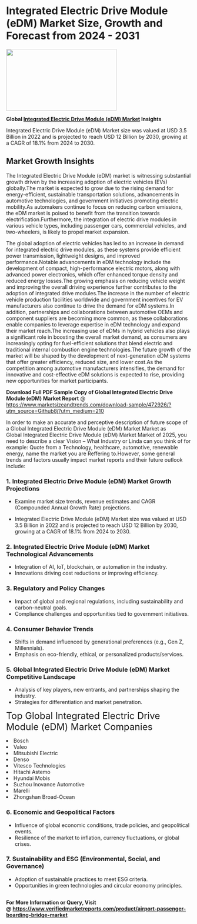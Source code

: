 <H1>Integrated Electric Drive Module (eDM) Market Size, Growth and Forecast from 2024 - 2031</H1><img class="aligncenter size-medium wp-image-584254" src="https://thirdeyenews.in/wp-content/uploads/2024/09/Global-Market-Research-300x168.jpeg" alt="" width="300" height="168" /><p><strong>Global&nbsp;<a href="https://www.marketsizeandtrends.com/download-sample/472926/?utm_source=Github8j?utm_medium=210">Integrated Electric Drive Module (eDM) Market</a> Insights</strong></p><p>Integrated Electric Drive Module (eDM) Market size was valued at USD 3.5 Billion in 2022 and is projected to reach USD 12 Billion by 2030, growing at a CAGR of 18.1% from 2024 to 2030.</p><p><h2>Market Growth Insights</h2> <p>The Integrated Electric Drive Module (eDM) market is witnessing substantial growth driven by the increasing adoption of electric vehicles (EVs) globally.The market is expected to grow due to the rising demand for energy-efficient, sustainable transportation solutions, advancements in automotive technologies, and government initiatives promoting electric mobility.As automakers continue to focus on reducing carbon emissions, the eDM market is poised to benefit from the transition towards electrification.Furthermore, the integration of electric drive modules in various vehicle types, including passenger cars, commercial vehicles, and two-wheelers, is likely to propel market expansion.</p> <p>The global adoption of electric vehicles has led to an increase in demand for integrated electric drive modules, as these systems provide efficient power transmission, lightweight designs, and improved performance.Notable advancements in eDM technology include the development of compact, high-performance electric motors, along with advanced power electronics, which offer enhanced torque density and reduced energy losses.The growing emphasis on reducing vehicle weight and improving the overall driving experience further contributes to the adoption of integrated drive modules.The increase in the number of electric vehicle production facilities worldwide and government incentives for EV manufacturers also continue to drive the demand for eDM systems.In addition, partnerships and collaborations between automotive OEMs and component suppliers are becoming more common, as these collaborations enable companies to leverage expertise in eDM technology and expand their market reach.The increasing use of eDMs in hybrid vehicles also plays a significant role in boosting the overall market demand, as consumers are increasingly opting for fuel-efficient solutions that blend electric and traditional internal combustion engine technologies.The future growth of the market will be shaped by the development of next-generation eDM systems that offer greater efficiency, reduced size, and lower cost.As the competition among automotive manufacturers intensifies, the demand for innovative and cost-effective eDM solutions is expected to rise, providing new opportunities for market participants.<p><span class=""><strong>Download Full PDF Sample Copy of Global Integrated Electric Drive Module (eDM) Market Report</strong> @ <a href="https://www.marketsizeandtrends.com/download-sample/472926/?utm_source=Github8j?utm_medium=210" target="_blank">https://www.marketsizeandtrends.com/download-sample/472926/?utm_source=Github8j?utm_medium=210</a></span></p><p>In order to make an accurate and perceptive description of future scope of a Global&nbsp;Integrated Electric Drive Module (eDM) Market Market as Global&nbsp;Integrated Electric Drive Module (eDM) Market Market of 2025, you need to describe a clear Vision &ndash; What Industry or Linda can you think of for example: Quote from a Technology, healthcare, automotive, renewable energy, name the market you are Reffering to.However, some general trends and factors usually impact market reports and their future outlook include:</p><h3>1.&nbsp;<strong>Integrated Electric Drive Module (eDM) Market Growth Projections</strong></h3><ul><li>Examine market size trends, revenue estimates and CAGR (Compounded Annual Growth Rate) projections.</li><li><p>Integrated Electric Drive Module (eDM) Market size was valued at USD 3.5 Billion in 2022 and is projected to reach USD 12 Billion by 2030, growing at a CAGR of 18.1% from 2024 to 2030.</p></li></ul><h3>2.&nbsp;<strong>Integrated Electric Drive Module (eDM) Market Technological Advancements</strong></h3><ul><li>Integration of AI, IoT, blockchain, or automation in the industry.</li><li>Innovations driving cost reductions or improving efficiency.</li></ul><h3>3.&nbsp;<strong>Regulatory and Policy Changes</strong></h3><ul><li>Impact of global and regional regulations, including sustainability and carbon-neutral goals.</li><li>Compliance challenges and opportunities tied to government initiatives.</li></ul><h3>4.&nbsp;<strong>Consumer Behavior Trends</strong></h3><ul><li>Shifts in demand influenced by generational preferences (e.g., Gen Z, Millennials).</li><li>Emphasis on eco-friendly, ethical, or personalized products/services.</li></ul><h3>5.&nbsp;<strong>Global Integrated Electric Drive Module (eDM) Market Competitive Landscape</strong></h3><ul><li>Analysis of key players, new entrants, and partnerships shaping the industry.</li><li>Strategies for differentiation and market penetration.</li></ul><p data-pm-slice="1 1 []"><span style="color: inherit; font-family: inherit; font-size: 25px;">Top Global Integrated Electric Drive Module (eDM) Market Companies</span></p><div class="" data-test-id=""><p><li>Bosch</li><li> Valeo</li><li> Mitsubishi Electric</li><li> Denso</li><li> Vitesco Technologies</li><li> Hitachi Astemo</li><li> Hyundai Mobis</li><li> Suzhou Inovance Automotive</li><li> Marelli</li><li> Zhongshan Broad-Ocean</li></p></div><h3>6.&nbsp;<strong>Economic and Geopolitical Factors</strong></h3><ul><li>Influence of global economic conditions, trade policies, and geopolitical events.</li><li>Resilience of the market to inflation, currency fluctuations, or global crises.</li></ul><h3>7.&nbsp;<strong>Sustainability and ESG (Environmental, Social, and Governance)</strong></h3><ul><li>Adoption of sustainable practices to meet ESG criteria.</li><li>Opportunities in green technologies and circular economy principles.</li></ul><h2><strong style="font-size: 14px;">For More Information or Query, Visit @&nbsp;</strong><a style="background-color: #ffffff; font-size: 14px;" href="https://www.marketsizeandtrends.com/report/integrated-electric-drive-module-edm-market/" target="_blank">https://www.verifiedmarketreports.com/product/airport-passenger-boarding-bridge-market</a></h2>
